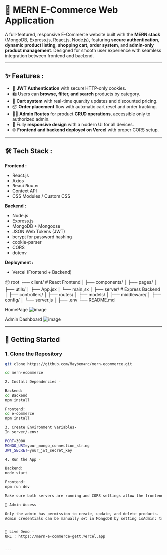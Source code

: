 # 🛒 MERN E-Commerce Web Application

A full-featured, responsive E-Commerce website built with the **MERN stack** (MongoDB, Express.js, React.js, Node.js), featuring **secure authentication**, **dynamic product listing**, **shopping cart**, **order system**, and **admin-only product management**. Designed for smooth user experience with seamless integration between frontend and backend.

---

## ✨ Features : 

- 🔐 **JWT Authentication** with secure HTTP-only cookies.
- 🛍️ Users can **browse, filter, and search** products by category.
- 🧺 **Cart system** with real-time quantity updates and discounted pricing.
- 📦 **Order placement** flow with automatic cart reset and order tracking.
- 👨‍💼 **Admin Routes** for product **CRUD operations**, accessible only to authorized admin.
- 📱 Fully **responsive design** with a modern UI for all devices.
- 🌐 **Frontend and backend deployed on Vercel** with proper CORS setup.

---

## 🛠️ Tech Stack : 

**Frontend :**
- React.js
- Axios
- React Router
- Context API
- CSS Modules / Custom CSS

**Backend :**
- Node.js
- Express.js
- MongoDB + Mongoose
- JSON Web Tokens (JWT)
- bcrypt for password hashing
- cookie-parser
- CORS
- dotenv

**Deployment :**
- Vercel (Frontend + Backend)

📦 root
├── client/ # React Frontend
│ ├── components/
│ ├── pages/
│ ├── utils/
│ ├── App.jsx
│ └── main.jsx
│
├── server/ # Express Backend
│ ├── controllers/
│ ├── routes/
│ ├── models/
│ ├── middleware/
│ ├── config/
│ └── server.js
│
├── .env
└── README.md

HomePage
![image](https://github.com/user-attachments/assets/d8c85b96-81d1-4346-8298-105b8ef837ac)

Admin Dashboard
![image](https://github.com/user-attachments/assets/8f15e700-b7b6-4b2e-8114-9cb42caba518)


---

## 🚀 Getting Started

### 1. Clone the Repository

```bash
git clone https://github.com/Maybemarc/mern-ecommerce.git

cd mern-ecommerce

2. Install Dependencies - 

Backend:
cd Backend
npm install

Frontend:
cd e-commerce
npm install

3. Create Environment Variables-
In server/.env:

PORT=3000
MONGO_URI=your_mongo_connection_string
JWT_SECRET=your_jwt_secret_key

4. Run the App - 

Backend:
node start

Frontend:
npm run dev

Make sure both servers are running and CORS settings allow the frontend to communicate with the backend.

🔐 Admin Access - 

Only the admin has permission to create, update, and delete products.
Admin credentials can be manually set in MongoDB by setting isAdmin: true for a user document.


📡 Live Demo - 
URL : https://mern-e-commerce-gett.vercel.app


---



